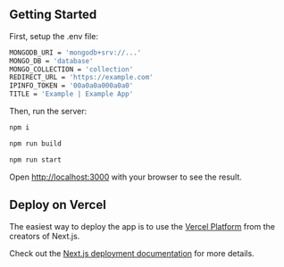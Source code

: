 ## Getting Started
First, setup the .env file:

```bash
MONGODB_URI = 'mongodb+srv://...'
MONGO_DB = 'database'
MONGO_COLLECTION = 'collection'
REDIRECT_URL = 'https://example.com'
IPINFO_TOKEN = '00a0a0a000a0a0'
TITLE = 'Example | Example App'
```

Then, run the server:

```bash
npm i

npm run build

npm run start
```

Open [http://localhost:3000](http://localhost:3000) with your browser to see the result.

## Deploy on Vercel

The easiest way to deploy the app is to use the [Vercel Platform](https://vercel.com/new?utm_medium=default-template&filter=next.js&utm_source=create-next-app&utm_campaign=create-next-app-readme) from the creators of Next.js.

Check out the [Next.js deployment documentation](https://nextjs.org/docs/deployment) for more details.
